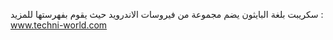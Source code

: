 
سكريبت بلغة البايثون يضم مجموعة من فيروسات الاندرويد حيث يقوم بفهرستها
 للمزيد :
	www.techni-world.com
	
